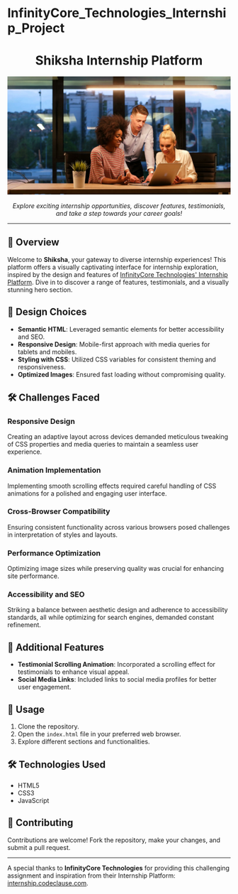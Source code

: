 # InfinityCore_Technologies_Internship_Project
<h1 align="center">Shiksha Internship Platform</h1>

<p align="center">
  <img src="images/bg_image.jpg" alt="Shiksha Logo">
</p>

<p align="center">
  <em>Explore exciting internship opportunities, discover features, testimonials, and take a step towards your career goals!</em>
</p>

---

## 🚀 Overview
Welcome to **Shiksha**, your gateway to diverse internship experiences! This platform offers a visually captivating interface for internship exploration, inspired by the design and features of [InfinityCore Technologies' Internship Platform](https://internship.codeclause.com/). Dive in to discover a range of features, testimonials, and a visually stunning hero section.

## 🎨 Design Choices
- **Semantic HTML**: Leveraged semantic elements for better accessibility and SEO.
- **Responsive Design**: Mobile-first approach with media queries for tablets and mobiles.
- **Styling with CSS**: Utilized CSS variables for consistent theming and responsiveness.
- **Optimized Images**: Ensured fast loading without compromising quality.

## 🛠️ Challenges Faced
### Responsive Design
Creating an adaptive layout across devices demanded meticulous tweaking of CSS properties and media queries to maintain a seamless user experience.

### Animation Implementation
Implementing smooth scrolling effects required careful handling of CSS animations for a polished and engaging user interface.

### Cross-Browser Compatibility
Ensuring consistent functionality across various browsers posed challenges in interpretation of styles and layouts.

### Performance Optimization
Optimizing image sizes while preserving quality was crucial for enhancing site performance.

### Accessibility and SEO
Striking a balance between aesthetic design and adherence to accessibility standards, all while optimizing for search engines, demanded constant refinement.

## 🌟 Additional Features
- **Testimonial Scrolling Animation**: Incorporated a scrolling effect for testimonials to enhance visual appeal.
- **Social Media Links**: Included links to social media profiles for better user engagement.

## 🚀 Usage
1. Clone the repository.
2. Open the `index.html` file in your preferred web browser.
3. Explore different sections and functionalities.

## 🛠️ Technologies Used
- HTML5
- CSS3
- JavaScript

## 🤝 Contributing
Contributions are welcome! Fork the repository, make your changes, and submit a pull request.

---

A special thanks to **InfinityCore Technologies** for providing this challenging assignment and inspiration from their Internship Platform: [internship.codeclause.com](https://internship.codeclause.com/).

